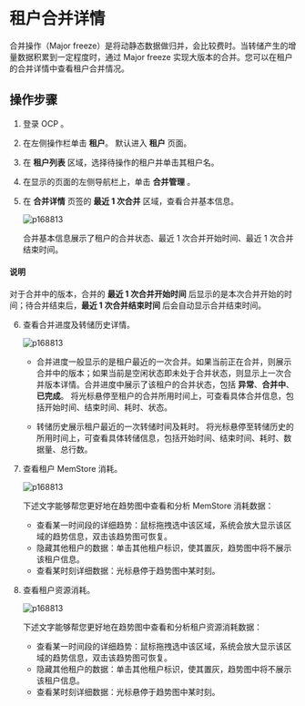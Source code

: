 # 租户合并详情

合并操作（Major freeze）是将动静态数据做归并，会比较费时。当转储产生的增量数据积累到一定程度时，通过 Major freeze 实现大版本的合并。您可以在租户的合并详情中查看租户合并情况。

## 操作步骤

1. 登录 OCP 。

2. 在左侧操作栏单击 **租户**。
   默认进入 **租户** 页面。

3. 在 **租户列表** 区域，选择待操作的租户并单击其租户名。

4. 在显示的页面的左侧导航栏上，单击 **合并管理** 。

5. 在 **合并详情** 页签的 **最近 1 次合并** 区域，查看合并基本信息。

    ![p168813](https://obbusiness-private.oss-cn-shanghai.aliyuncs.com/doc/img/ocp/%E5%90%88%E5%B9%B6%E5%9F%BA%E6%9C%AC%E4%BF%A1%E6%81%AF.png)

    合并基本信息展示了租户的合并状态、最近 1 次合并开始时间、最近 1 次合并结束时间。

  <main id="notice" type='explain'>
    <h4>说明</h4>
    <p>对于合并中的版本，合并的 <strong>最近 1 次合并开始时间</strong> 后显示的是本次合并开始的时间；待合并结束后，<strong>最近 1 次合并结束时间</strong> 后会自动显示合并结束时间。</p>
  </main>

6. 查看合并进度及转储历史详情。

   ![p168813](https://obbusiness-private.oss-cn-shanghai.aliyuncs.com/doc/img/ocp/%E7%A7%9F%E6%88%B7%E6%9C%80%E8%BF%91%E5%90%88%E5%B9%B6.png)

     * 合并进度一般显示的是租户最近的一次合并。如果当前正在合并，则展示合并中的版本；如果当前是空闲状态即未处于合并状态，则显示上一次合并版本详情。合并进度中展示了该租户的合并状态，包括 **异常**、**合并中**、**已完成**。
     将光标悬停至租户的合并所用时间上，可查看具体合并信息，包括开始时间、结束时间、耗时、状态。

     * 转储历史展示租户最近的一次转储时间及耗时。
      将光标悬停至转储历史的所用时间上，可查看具体转储信息，包括开始时间、结束时间、耗时、数据量、总行数。

7. 查看租户 MemStore 消耗。

    ![p168813](https://obbusiness-private.oss-cn-shanghai.aliyuncs.com/doc/img/ocp/mems%E6%B6%88%E8%80%97.png)

    下述文字能够帮您更好地在趋势图中查看和分析 MemStore 消耗数据：

    * 查看某一时间段的详细趋势：鼠标拖拽选中该区域，系统会放大显示该区域的趋势信息，双击该趋势图可恢复。
    * 隐藏其他租户的数据：单击其他租户标识，使其置灰，趋势图中将不展示该租户信息。
    * 查看某时刻详细数据：光标悬停于趋势图中某时刻。

8. 查看租户资源消耗。

    ![p168813](https://obbusiness-private.oss-cn-shanghai.aliyuncs.com/doc/img/ocp/%E7%A7%9F%E6%88%B7%E8%B5%84%E6%BA%90%E6%B6%88%E8%80%97.png)

    下述文字能够帮您更好地在趋势图中查看和分析租户资源消耗数据：

    * 查看某一时间段的详细趋势：鼠标拖拽选中该区域，系统会放大显示该区域的趋势信息，双击该趋势图可恢复。
    * 隐藏其他租户的数据：单击其他租户标识，使其置灰，趋势图中将不展示该租户信息。
    * 查看某时刻详细数据：光标悬停于趋势图中某时刻。

